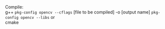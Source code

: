 Compile:   
g++ `pkg-config opencv --cflags` [file to be compiled] -o [output name] `pkg-config opencv --libs`
or   
cmake   
